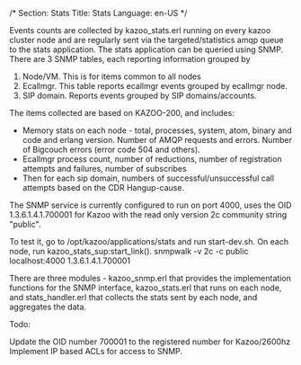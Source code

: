 /*
Section: Stats
Title: Stats
Language: en-US
*/

Events counts are collected by kazoo_stats.erl running on every kazoo
cluster node and are regularly sent via the targeted/statistics amqp queue to
the stats application. The stats application can be queried using SNMP.
There are 3 SNMP tables, each reporting information grouped by
1. Node/VM. This is for items common to all nodes
2. Ecallmgr. This table reports ecallmgr events grouped by ecallmgr node.
3. SIP domain. Reports events grouped by SIP domains/accounts.

The items collected are based on KAZOO-200, and includes:

* Memory stats on each node - total, processes, system, atom, binary and code
and erlang version. Number of AMQP requests and errors. Number of Bigcouch
errors (error code 504 and others).
* Ecallmgr process count, number of reductions, number of registration
attempts and failures, number of subscribes
* Then for each sip domain, numbers of successful/unsuccessful call attempts
based on the CDR Hangup-cause.

The SNMP service is currently configured to run on port 4000, uses the
OID 1.3.6.1.4.1.700001 for Kazoo with the read only version 2c community string
"public".

To test it, go to /opt/kazoo/applications/stats and run start-dev.sh. On each
node, run kazoo_stats_sup:start_link().
snmpwalk -v 2c -c public localhost:4000 1.3.6.1.4.1.700001

There are three modules - kazoo_snmp.erl that provides the implementation
functions for the SNMP interface, kazoo_stats.erl that runs on each node,
and stats_handler.erl that collects the stats sent by each node, and
aggregates the data.


Todo:

Update the OID number 700001 to the registered number for Kazoo/2600hz
Implement IP based ACLs for access to SNMP.
